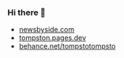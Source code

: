 ### Hi there 👋

- [newsbyside.com](https://newsbyside.com/)
- [tompston.pages.dev](https://tompston.pages.dev/)
- [behance.net/tompstotompsto](https://www.behance.net/tompstotompsto)
